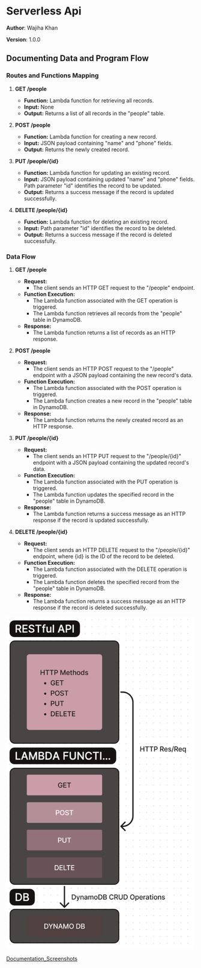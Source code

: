 # Serverless Api

**Author**: Wajiha Khan

**Version**: 1.0.0

## Documenting Data and Program Flow

### Routes and Functions Mapping

1. **GET /people**
   - **Function:** Lambda function for retrieving all records.
   - **Input:** None
   - **Output:** Returns a list of all records in the "people" table.

2. **POST /people**
   - **Function:** Lambda function for creating a new record.
   - **Input:** JSON payload containing "name" and "phone" fields.
   - **Output:** Returns the newly created record.

3. **PUT /people/{id}**
   - **Function:** Lambda function for updating an existing record.
   - **Input:** JSON payload containing updated "name" and "phone" fields. Path parameter "id" identifies the record to be updated.
   - **Output:** Returns a success message if the record is updated successfully.

4. **DELETE /people/{id}**
   - **Function:** Lambda function for deleting an existing record.
   - **Input:** Path parameter "id" identifies the record to be deleted.
   - **Output:** Returns a success message if the record is deleted successfully.

### Data Flow

1. **GET /people**
   - **Request:**
     - The client sends an HTTP GET request to the "/people" endpoint.
   - **Function Execution:**
     - The Lambda function associated with the GET operation is triggered.
     - The Lambda function retrieves all records from the "people" table in DynamoDB.
   - **Response:**
     - The Lambda function returns a list of records as an HTTP response.

2. **POST /people**
   - **Request:**
     - The client sends an HTTP POST request to the "/people" endpoint with a JSON payload containing the new record's data.
   - **Function Execution:**
     - The Lambda function associated with the POST operation is triggered.
     - The Lambda function creates a new record in the "people" table in DynamoDB.
   - **Response:**
     - The Lambda function returns the newly created record as an HTTP response.

3. **PUT /people/{id}**
   - **Request:**
     - The client sends an HTTP PUT request to the "/people/{id}" endpoint with a JSON payload containing the updated record's data.
   - **Function Execution:**
     - The Lambda function associated with the PUT operation is triggered.
     - The Lambda function updates the specified record in the "people" table in DynamoDB.
   - **Response:**
     - The Lambda function returns a success message as an HTTP response if the record is updated successfully.

4. **DELETE /people/{id}**
   - **Request:**
     - The client sends an HTTP DELETE request to the "/people/{id}" endpoint, where {id} is the ID of the record to be deleted.
   - **Function Execution:**
     - The Lambda function associated with the DELETE operation is triggered.
     - The Lambda function deletes the specified record from the "people" table in DynamoDB.
   - **Response:**
     - The Lambda function returns a success message as an HTTP response if the record is deleted successfully.

<img src="./assets/uml.png" alt="UML" width="500"/>

[Documentation_Screenshots](./assets/)
